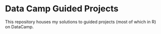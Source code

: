 # Data Camp Guided Projects
This repository houses my solutions to guided projects (most of which in R) on DataCamp. 
